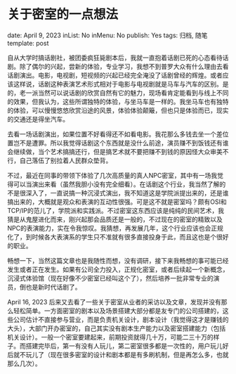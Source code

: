 # 关于密室的一点想法

date: April 9, 2023
inList: No
inMenu: No
publish: Yes
tags: 归档, 随笔
template: post

自从大学时搞话剧社，被团委疯狂毙剧本后，我就一直抱着话剧已死的心态看待话剧。除了偶尔的兴起，尝新的体验，专业学习，我想不到普罗大众有什么理由去看话剧演出。电影，电视剧，短视频的兴起已经完全淹没了话剧曾经的辉煌。或者应该这样说，话剧这种表演艺术形式相对于电影与电视剧就是马车与汽车的区别。是的，老一派当然可以说话剧的欣赏自然有它的魅力，现场看肯定能看到与线上不同的效果，但我认为，这些所谓独特的体验，与坐马车是一样的。我坐马车也有独特的体验，可以慢慢悠悠欣赏沿途的风景，体验体验颠簸，但也只是体验而已，现实的交通还是得坐汽车。

去看一场话剧演出，如果位置不好看得还不如看电影。我花那么多钱去坐一个差位置岂不是遭罪。所以我觉得话剧这个东西就是没什么前途，演员赚不到饭钱还有谁会继续做，当个艺术搞搞还行，但是搞艺术就不要把赚不到钱的原因怪大众审美不行，自己落伍了别拉着人民群众垫背。

不过，最近在同事的带领下体验了几次高质量的真人NPC密室，其中有一场我觉得可以当演出来看（虽然我胆小没有完全细看）。在话剧这个行业，我当然了解的不是很深入了，一直说搞一种沉浸式演出，我不知道这是学院派提出来的，还是谁搞出来的，大概就是观众和表演的互动性很强。可是这不就是密室吗？颇有OSI和TCP/IP的范儿了，学院派和实践派。不过密室这东西应该是纯纯的民间艺术，我猜是从鬼屋进化而来，刚兴起那会品质还是一般的，不过现在的密室的精致以及NPC的表演能力，实在令我惊叹。我猜想，再发展几年，这个行业应该也会正规化了，到时候各大表演系的学生只不准就有很多直接投身于此，而且这也是个很好的职业。

畅想一下，当然这篇文章也是我随性而想，没有调研，接下来我畅想的事可能已经发生或者正在发生。如果有公司全力投入，正规化密室，或者后续起一个新概念，沉浸式体验馆（现在好像不少密室已经叫这个了），然后培养一批非常专业的演员，倒也是新时代话剧了。

April 16, 2023 后来又去看了一些关于密室从业者的采访以及文章，发现并没有那么轻松简单。一方面密室的剧本以及场景搭建大部分都是友专门的公司搭建的，这些公司估计不直接参与营业，而是负责机关设计，剧本设计（我觉得这才是赚钱的大头），大部门开办密室的，自己其实没有剧本生产能力以及密室搭建能力（包括机关设计）。一般一个密室要建起来，前期投资就得几十万，可能二三十万的样子。而搭建完毕后，第一有没有人玩儿，第二密室很多都是一次性的，用户玩儿好后就不玩儿了（现在很多密室的设计和剧本都是有多刷机制，但是再怎么多，也就那么几次）。